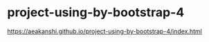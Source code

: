 # project-using-by-bootstrap-4

https://aeakanshi.github.io/project-using-by-bootstrap-4/index.html
